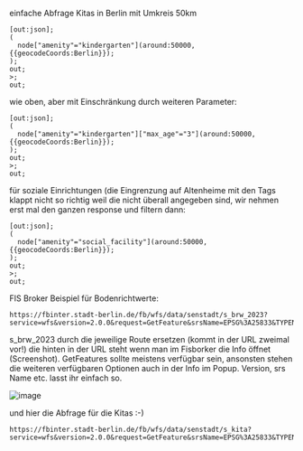 einfache Abfrage Kitas in Berlin mit Umkreis 50km
```
[out:json];
(
  node["amenity"="kindergarten"](around:50000,{{geocodeCoords:Berlin}});
);
out;
>;
out;
```

wie oben, aber mit Einschränkung durch weiteren Parameter:
```
[out:json];
(
  node["amenity"="kindergarten"]["max_age"="3"](around:50000,{{geocodeCoords:Berlin}});
);
out;
>;
out;
```

für soziale Einrichtungen (die Eingrenzung auf Altenheime mit den Tags klappt nicht so richtig weil die nicht überall angegeben sind, wir nehmen erst mal den ganzen response und filtern dann:

```
[out:json];
(
  node["amenity"="social_facility"](around:50000,{{geocodeCoords:Berlin}});
);
out;
>;
out;
```

FIS Broker Beispiel für Bodenrichtwerte: 
```
https://fbinter.stadt-berlin.de/fb/wfs/data/senstadt/s_brw_2023?service=wfs&version=2.0.0&request=GetFeature&srsName=EPSG%3A25833&TYPENAMES=s_brw_2023
```
s_brw_2023 durch die jeweilige Route ersetzen (kommt in der URL zweimal vor!) die hinten in der URL steht wenn man im Fisborker die Info öffnet (Screenshot). GetFeatures sollte meistens verfügbar sein, ansonsten stehen die weiteren verfügbaren Optionen auch in der Info im Popup. Version, srs Name etc. lasst ihr einfach so.

![image](https://user-images.githubusercontent.com/42807459/222097268-605166aa-3d36-463d-9c8f-e15a64117d8f.png)

und hier die Abfrage für die Kitas :-)
```
https://fbinter.stadt-berlin.de/fb/wfs/data/senstadt/s_kita?service=wfs&version=2.0.0&request=GetFeature&srsName=EPSG%3A25833&TYPENAMES=s_kita
```

